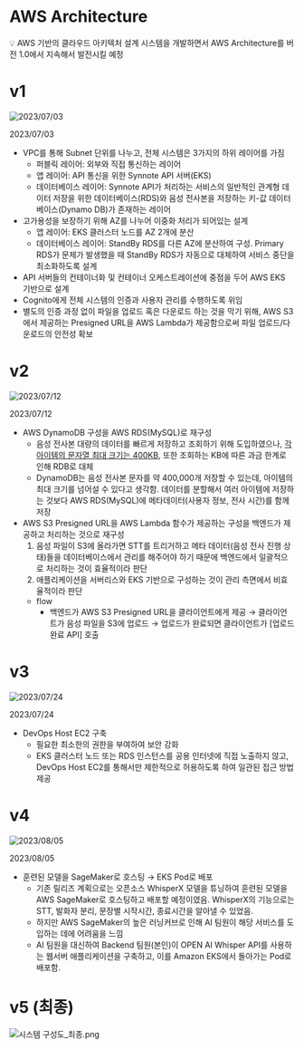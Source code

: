 # AWS Architecture

<aside>
💡 AWS 기반의 클라우드 아키텍처 설계
시스템을 개발하면서 AWS Architecture를 버전 1.0에서 지속해서 발전시킬 예정

</aside>

# v1

![2023/07/03](./images/1.png)

2023/07/03

- VPC를 통해 Subnet 단위를 나누고, 전체 시스템은 3가지의 하위 레이어를 가짐
    - 퍼블릭 레이어: 외부와 직접 통신하는 레이어
    - 앱 레이어: API 통신을 위한 Synnote API 서버(EKS)
    - 데이터베이스 레이어: Synnote API가 처리하는 서비스의 일반적인 관계형 데이터 저장을 위한 데이터베이스(RDS)와 음성 전사본을 저장하는 키-값 데이터베이스(Dynamo DB)가 존재하는 레이어
- 고가용성을 보장하기 위해 AZ를 나누어 이중화 처리가 되어있는 설계
    - 앱 레이어: EKS 클러스터 노드를 AZ 2개에 분산
    - 데이터베이스 레이어: StandBy RDS를 다른 AZ에 분산하여 구성. Primary RDS가 문제가 발생했을 때 StandBy RDS가 자동으로 대체하여 서비스 중단을 최소화하도록 설계
- API 서버들의 컨테이너화 및 컨테이너 오케스트레이션에 중점을 두어 AWS EKS 기반으로 설계
- Cognito에게 전체 시스템의 인증과 사용자 관리를 수행하도록 위임
- 별도의 인증 과정 없이 파일을 업로드 혹은 다운로드 하는 것을 막기 위해, AWS S3에서 제공하는 Presigned URL을 AWS Lambda가 제공함으로써 파일 업로드/다운로드의 안전성 확보

# v2

![2023/07/12](./images/2.png)

2023/07/12

- AWS DynamoDB 구성을 AWS RDS(MySQL)로 재구성
    - 음성 전사본 대량의 데이터를 빠르게 저장하고 조회하기 위해 도입하였으나, [각 아이템의 문자열 최대 크기는 400KB](https://docs.aws.amazon.com/ko_kr/amazondynamodb/latest/developerguide/ServiceQuotas.html), 또한 조회하는 KB에 따른 과금 한계로 인해 RDB로 대체
    - DynamoDB는 음성 전사본 문자를 약 400,000개 저장할 수 있는데, 아이템의 최대 크기를 넘어설 수 있다고 생각함. 데이터를 분할해서 여러 아이템에 저장하는 것보다 AWS RDS(MySQL)에 메타데이터(사용자 정보, 전사 시간)를 함께 저장
- AWS S3 Presigned URL을 AWS Lambda 함수가 제공하는 구성을 백엔드가 제공하고 처리하는 것으로 재구성
    1. 음성 파일이 S3에 올라가면 STT를 트리거하고 메타 데이터(음성 전사 진행 상태)들을 데이터베이스에서 관리를 해주어야 하기 때문에 백엔드에서 일괄적으로 처리하는 것이 효율적이라 판단
    2. 애플리케이션을 서버리스와 EKS 기반으로 구성하는 것이 관리 측면에서 비효율적이라 판단
    - flow
        - 백엔드가 AWS S3 Presigned URL을 클라이언트에게 제공 → 클라이언트가 음성 파일을 S3에 업로드 → 업로드가 완료되면 클라이언트가 [업로드 완료 API] 호출

# v3

![2023/07/24](./images/3.png)

2023/07/24

- DevOps Host EC2 구축
    - 필요한 최소한의 권한을 부여하여 보안 강화
    - EKS 클러스터 노드 또는 RDS 인스턴스를 공용 인터넷에 직접 노출하지 않고, DevOps Host EC2를 통해서만 제한적으로 허용하도록 하여 일관된 접근 방법 제공

# v4

![2023/08/05](./images/4.png)

2023/08/05

- 훈련된 모델을 SageMaker로 호스팅 → EKS Pod로 배포
    - 기존 릴리즈 계획으로는 오픈소스 WhisperX 모델을 튜닝하여 훈련된 모델을 AWS SageMaker로 호스팅하고 배포할 예정이였음. WhisperX의 기능으로는 STT, 발화자 분리, 문장별 시작시간, 종료시간을 알아낼 수 있었음.
    - 하지만 AWS SageMaker의 높은 러닝커브로 인해 AI 팀원이 해당 서비스를 도입하는 데에 어려움을 느낌
    - AI 팀원을 대신하여 Backend 팀원(본인)이 OPEN AI Whisper API를 사용하는 웹서버 애플리케이션을 구축하고, 이를 Amazon EKS에서 돌아가는 Pod로 배포함.

# v5 (최종)

![시스템 구성도_최종.png](./images/5.png)
